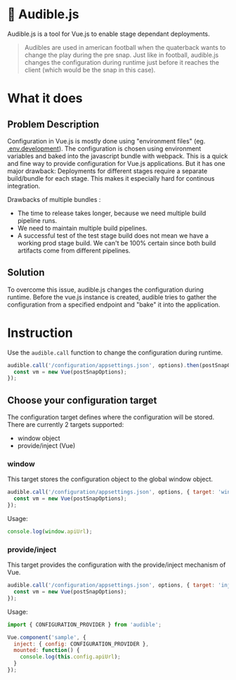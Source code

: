 # 🏈️ Audible.js
Audible.js is a tool for Vue.js to enable stage dependant deployments.

> Audibles are used in american football when the quaterback wants to change the play during the pre snap. Just like in football, audible.js changes the configuration during runtime just before it reaches the client (which would be the snap in this case).

# What it does
## Problem Description
Configuration in Vue.js is mostly done using "environment files" (eg. [.env.development](https://cli.vuejs.org/guide/mode-and-env.html#environment-variables)). The configuration is chosen using environment variables and baked into the javascript bundle with webpack. This is a quick and fine way to provide configuration for Vue.js applications. But it has one major drawback: Deployments for different stages require a separate build/bundle for each stage. This makes it especially hard for continous integration.

Drawbacks of multiple bundles :
* The time to release takes longer, because we need multiple build pipeline runs.
* We need to maintain multiple build pipelines.
* A successful test of the test stage build does not mean we have a working prod stage build. We can't be 100% certain since both build artifacts come from different pipelines.

## Solution
To overcome this issue, audible.js changes the configuration during runtime. Before the vue.js instance is created, audible tries to gather the configuration from a specified endpoint and "bake" it into the application.

# Instruction
Use the `audible.call` function to change the configuration during runtime.

```js
audible.call('/configuration/appsettings.json', options).then(postSnapOptions => {
  const vm = new Vue(postSnapOptions);
});
```

## Choose your configuration target
The configuration target defines where the configuration will be stored. There are currently 2 targets supported:
* window object
* provide/inject (Vue)

### window
This target stores the configuration object to the global window object.
```js
audible.call('/configuration/appsettings.json', options, { target: 'window' }).then(postSnapOptions => {
  const vm = new Vue(postSnapOptions);
});
```

Usage:
```js
console.log(window.apiUrl);
```

### provide/inject
This target provides the configuration with the provide/inject mechanism of Vue.
```js
audible.call('/configuration/appsettings.json', options, { target: 'inject' }).then(postSnapOptions => {
  const vm = new Vue(postSnapOptions);
});
```

Usage:
```js
import { CONFIGURATION_PROVIDER } from 'audible';

Vue.component('sample', {
  inject: { config: CONFIGURATION_PROVIDER },
  mounted: function() {
    console.log(this.config.apiUrl);
  }
});
```
